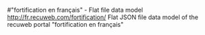 #"fortification en français" - Flat file data model
http://fr.recuweb.com/fortification/
Flat JSON file data model of the recuweb portal "fortification en français"
